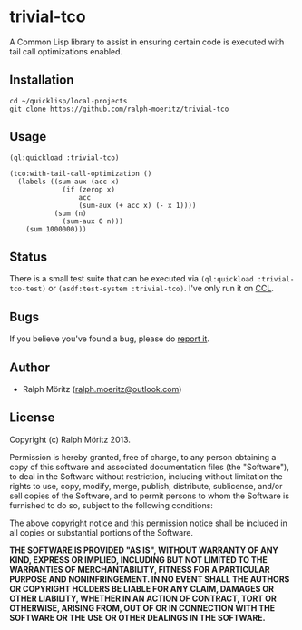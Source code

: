 # trivial-tco

A Common Lisp library to assist in ensuring certain code is executed with tail
call optimizations enabled.

## Installation

```
cd ~/quicklisp/local-projects
git clone https://github.com/ralph-moeritz/trivial-tco
```

## Usage

```common-lisp
(ql:quickload :trivial-tco)

(tco:with-tail-call-optimization ()
  (labels ((sum-aux (acc x)
             (if (zerop x)
                 acc
                 (sum-aux (+ acc x) (- x 1))))
           (sum (n)
             (sum-aux 0 n)))
    (sum 1000000)))
```

## Status

There is a small test suite that can be executed via `(ql:quickload
:trivial-tco-test)` or `(asdf:test-system :trivial-tco)`. I've only run it on
[CCL](http://ccl.clozure.com).

## Bugs

If you believe you've found a bug, please do
[report it](https://github.com/ralph-moeritz/trivial-tco/issues).

## Author

* Ralph Möritz (ralph.moeritz@outlook.com)

## License

Copyright (c) Ralph Möritz 2013.

Permission is hereby granted, free of charge, to any person obtaining a copy of
this software and associated documentation files (the "Software"), to deal in
the Software without restriction, including without limitation the rights to
use, copy, modify, merge, publish, distribute, sublicense, and/or sell copies
of the Software, and to permit persons to whom the Software is furnished to do
so, subject to the following conditions:

The above copyright notice and this permission notice shall be included in all
copies or substantial portions of the Software.

**THE SOFTWARE IS PROVIDED "AS IS", WITHOUT WARRANTY OF ANY KIND, EXPRESS OR
  IMPLIED, INCLUDING BUT NOT LIMITED TO THE WARRANTIES OF MERCHANTABILITY,
  FITNESS FOR A PARTICULAR PURPOSE AND NONINFRINGEMENT. IN NO EVENT SHALL THE
  AUTHORS OR COPYRIGHT HOLDERS BE LIABLE FOR ANY CLAIM, DAMAGES OR OTHER
  LIABILITY, WHETHER IN AN ACTION OF CONTRACT, TORT OR OTHERWISE, ARISING FROM,
  OUT OF OR IN CONNECTION WITH THE SOFTWARE OR THE USE OR OTHER DEALINGS IN THE
  SOFTWARE.**
